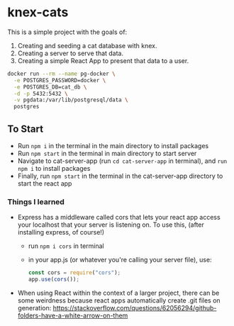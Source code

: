 # knex-cats

This is a simple project with the goals of:

1. Creating and seeding a cat database with knex.
2. Creating a server to serve that data.
3. Creating a simple React App to present that data to a user.

```bash
docker run --rm --name pg-docker \
  -e POSTGRES_PASSWORD=docker \
  -e POSTGRES_DB=cat_db \
  -d -p 5432:5432 \
  -v pgdata:/var/lib/postgresql/data \
  postgres
```

## To Start

- Run `npm i` in the terminal in the main directory to install packages
- Run `npm start` in the terminal in main directory to start server
- Navigate to cat-server-app (run `cd cat-server-app` in terminal), and `run
npm i` to install packages
- Finally, run `npm start` in the terminal in the cat-server-app directory to
  start the react app

### Things I learned

- Express has a middleware called cors that lets your react app access your
  localhost that your server is listening on. To use this, (after installing
  express, of course!)

  - run `npm i cors` in terminal
  - in your app.js (or whatever you're calling your server file), use:

    ```javascript
    const cors = require("cors");
    app.use(cors());
    ```

- When using React within the context of a larger project, there can be some
  weirdness because react apps automatically create .git files on generation:
  <https://stackoverflow.com/questions/62056294/github-folders-have-a-white-arrow-on-them>
